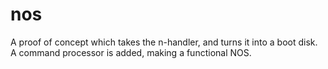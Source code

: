 nos
===

A proof of concept which takes the n-handler, and turns it into a boot disk. A command processor is added, making a functional NOS.